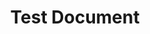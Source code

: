 ---
title: Test Document
author_name: Test Author
created_date: 2023-01-01
# This is a valid field following snake_case

invalidField: This should trigger a lint error  # Invalid casing
another-invalid-field: This should also trigger an error  # Invalid characters
camelCaseField: This is also wrong  # Camel case instead of snake case

nested_object:
  valid_field: This is fine
  invalidField: This should trigger an error in nested objects too
---